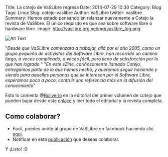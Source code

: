Title: La cotejo de VaSLibre regresa
Date: 2014-07-29 10:30
Category: Blog
Tags: Linux
Slug: cotejo-vaslibre
Author: VaSLibre
twitter: vaslibre
Summary: Hemos estado pensando en relanzar nuevamente a Cotejo la revista de VaSlibre. El único requisito es que sea sobre software libre o hardware libre.
image: http://vaslibre.org.ve/img/vaslibre_log.png

![Alt Text](http://www.vaslibre.org.ve/logo/vaslibre_468_60.png)

"*Desde que VaSLibre comenzara a trabajar, allá por el año 2005, como un grupo pequeño de activistas del Software Libre, han recorrido un camino largo, a veces complicado, a veces fácil, pero lleno de satisfacción por lo que han logrado.*" 
"*En este sZine, cariñosamente llamado Cotejo, entregamos parte de lo que hemos hecho, y queremos seguir haciendo y siendo para aquellas personas que se interesan por el Software Libre, esperamos poco a poco, contruir una referencia más en la difusión del conocimiento*"

Esto lo comenta @[Roliverio](http://twitter.com/roliverio "Seguir a Roliverio en twitter") en la editorial del primer volumen de cotejo que pueden bajar desde este [enlace](http://www.xombra.com/download/cotejo/Cotejo-1.pdf) y leer todo el editorial y la revista completa.

## Como colaborar?

 * Facil, puedes unirte al grupo de VaSLibre en facebook haciendo clic [aquí](https://www.facebook.com/groups/26465149152/).
 * Notificar en esta [publicación](https://www.facebook.com/groups/26465149152/permalink/10152574698289153/) que deseas colaborar.
 
 Y ¡Listo! :D